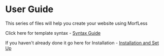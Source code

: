 # User Guide

This series of files will help you create your website using MorfLess

Click here for template syntax - [Syntax Guide](https://github.com/MickyHCorbett/MorfLess/tree/master/syntax)

If you haven't already done it go here for Installation - [Installation and Set Up]()
